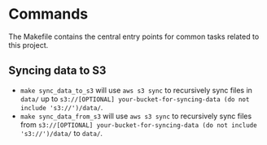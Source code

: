 # Commands

The Makefile contains the central entry points for common tasks related to this project.

## Syncing data to S3

- `make sync_data_to_s3` will use `aws s3 sync` to recursively sync files in `data/` up to `s3://[OPTIONAL] your-bucket-for-syncing-data (do not include 's3://')/data/`.
- `make sync_data_from_s3` will use `aws s3 sync` to recursively sync files from `s3://[OPTIONAL] your-bucket-for-syncing-data (do not include 's3://')/data/` to `data/`.
